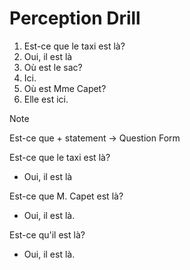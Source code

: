 # Perception Drill

1. Est-ce que le taxi est là?
2. Oui, il est là
3. Où est le sac?
4. Ici.
5. Où est Mme Capet?
6. Elle est ici.



>[!Note]
> Est-ce que + statement -> Question Form

Est-ce que le taxi est là?
- Oui, il est là

Est-ce que M. Capet est là?
- Oui, il est là.

Est-ce qu'il est là?
- Oui, il est là.